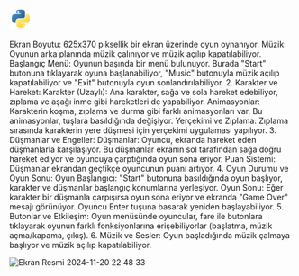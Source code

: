    <a href="https://www.python.org" target="_blank" rel="noreferrer"> 
        <img src="https://raw.githubusercontent.com/devicons/devicon/master/icons/python/python-original.svg" alt="python" width="40" height="40"/> 
    </a> <br>

    
Ekran Boyutu: 625x370 piksellik bir ekran üzerinde oyun oynanıyor.
Müzik: Oyunun arka planında müzik çalınıyor ve müzik açılıp kapatılabiliyor.
Başlangıç Menü: Oyunun başında bir menü bulunuyor. Burada "Start" butonuna tıklayarak oyuna başlanabiliyor, "Music" butonuyla müzik açılıp kapatılabiliyor ve "Exit" butonuyla oyun sonlandırılabiliyor.
2. Karakter ve Hareket:
Karakter (Uzaylı): Ana karakter, sağa ve sola hareket edebiliyor, zıplama ve aşağı inme gibi hareketleri de yapabiliyor.
Animasyonlar: Karakterin koşma, zıplama ve durma gibi farklı animasyonları var. Bu animasyonlar, tuşlara basıldığında değişiyor.
Yerçekimi ve Zıplama: Zıplama sırasında karakterin yere düşmesi için yerçekimi uygulaması yapılıyor.
3. Düşmanlar ve Engeller:
Düşmanlar: Oyuncu, ekranda hareket eden düşmanlarla karşılaşıyor. Bu düşmanlar ekranın sol tarafından sağa doğru hareket ediyor ve oyuncuya çarptığında oyun sona eriyor.
Puan Sistemi: Düşmanlar ekrandan geçtikçe oyuncunun puanı artıyor.
4. Oyun Durumu ve Oyun Sonu:
Oyun Başlangıcı: "Start" butonuna basıldığında oyun başlıyor, karakter ve düşmanlar başlangıç konumlarına yerleşiyor.
Oyun Sonu: Eğer karakter bir düşmanla çarpışırsa oyun sona eriyor ve ekranda "Game Over" mesajı görünüyor. Oyuncu Enter tuşuna basarak yeniden başlayabiliyor.
5. Butonlar ve Etkileşim:
Oyun menüsünde oyuncular, fare ile butonlara tıklayarak oyunun farklı fonksiyonlarına erişebiliyorlar (başlatma, müzik açma/kapama, çıkış).
6. Müzik ve Sesler:
Oyun başladığında müzik çalmaya başlıyor ve müzik açılıp kapatılabiliyor.

<img width="913" alt="Ekran Resmi 2024-11-20 22 48 33" src="https://github.com/user-attachments/assets/955f5a38-a084-455f-940a-794f4d04e2e9">
